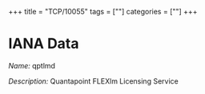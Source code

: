 +++
title = "TCP/10055"
tags = [""]
categories = [""]
+++

# IANA Data

_Name:_ qptlmd

_Description:_ Quantapoint FLEXlm Licensing Service

